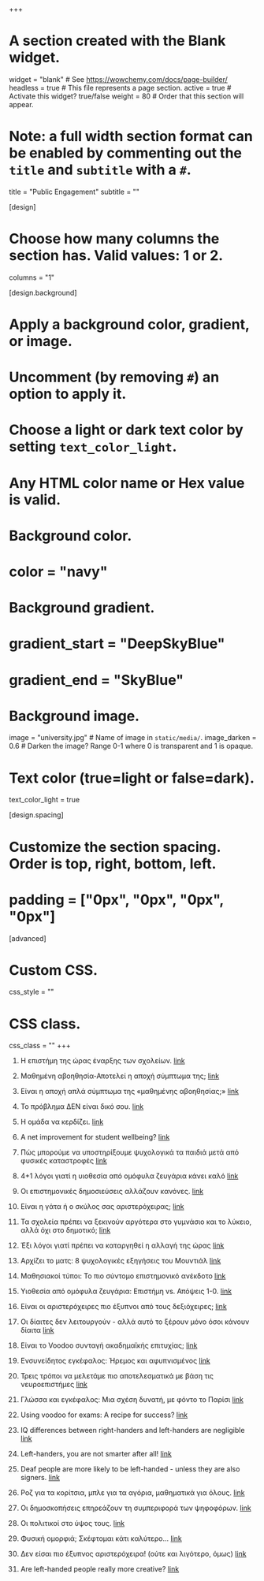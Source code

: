+++
# A section created with the Blank widget.
widget = "blank"  # See https://wowchemy.com/docs/page-builder/
headless = true  # This file represents a page section.
active = true  # Activate this widget? true/false
weight = 80  # Order that this section will appear.

# Note: a full width section format can be enabled by commenting out the `title` and `subtitle` with a `#`.
title = "Public Engagement"
subtitle = ""

[design]
  # Choose how many columns the section has. Valid values: 1 or 2.
  columns = "1"

[design.background]
  # Apply a background color, gradient, or image.
  #   Uncomment (by removing `#`) an option to apply it.
  #   Choose a light or dark text color by setting `text_color_light`.
  #   Any HTML color name or Hex value is valid.

  # Background color.
  # color = "navy"
  
  # Background gradient.
  # gradient_start = "DeepSkyBlue"
  # gradient_end = "SkyBlue"
  
  # Background image.
   image = "university.jpg"  # Name of image in `static/media/`.
   image_darken = 0.6  # Darken the image? Range 0-1 where 0 is transparent and 1 is opaque.

  # Text color (true=light or false=dark).
   text_color_light = true

[design.spacing]
  # Customize the section spacing. Order is top, right, bottom, left.
  # padding = ["0px", "0px", "0px", "0px"]

[advanced]
 # Custom CSS. 
 css_style = ""
 
 # CSS class.
 css_class = ""
+++

1.  Η επιστήμη της ώρας έναρξης των σχολείων. [link](https://www.tanea.gr/print/2018/09/21/opinions/i-epistimi-tis-oras-enarksis-ton-sxoleion/)

2.  Μαθημένη αβοηθησία-Αποτελεί η αποχή σύμπτωμα της; [link](http://booksjournal.gr/component/k2/item/1715-%CF%84%CE%B5%CF%8D%CF%87%CE%BF%CF%82-62)

3.  Είναι η αποχή απλά σύμπτωμα της «μαθημένης αβοηθησίας;» [link](https://www.protagon.gr/apopseis/editorial/apoxi-einai-apla-sybtwma-tis-mathimenis-avoithisias-43142000000)

4.  Το πρόβλημα ΔΕΝ είναι δικό σου. [link](https://www.protagon.gr/apopseis/ideas/to-provlima-den-einai-diko-sou-28275000000#!)

5.  Η ομάδα να κερδίζει. [link](https://www.protagon.gr/apopseis/ideas/i-omada-na-kerdizei-26635000000#!)

6.  A net improvement for student wellbeing? [link](https://www.patapiatzotzoli.com/wp-content/uploads/2016/04/A-net-improvement-for-student-wellbeing-2.pdf)

7.  Πώς μπορούμε να υποστηρίξουμε ψυχολογικά τα παιδιά μετά από φυσικές καταστροφές [link](https://www.athensvoice.gr/life/health/463221_pos-mporoyme-na-ypostirixoyme-psyhologika-ta-paidia-meta-apo-fysikes-katastrofes)

8.   4+1 λόγοι γιατί η υιοθεσία από ομόφυλα ζευγάρια κάνει καλό [link](https://www.athensvoice.gr/politics/436283_4-1-logoi-poy-i-yiothesia-apo-omofyla-zeygaria-kanei-kalo)

9.  Οι επιστημονικές δημοσιεύσεις αλλάζουν κανόνες. [link](https://www.athensvoice.gr/world/434339_oi-epistimonikes-dimosieyseis-allazoyn-kanones)

10. Είναι η γάτα ή ο σκύλος σας αριστερόχειρας; [link](https://a8inea.com/ine-i-gata-i-o-skylos-sas-aristerochiras/)

11. Τα σχολεία πρέπει να ξεκινούν αργότερα στο γυμνάσιο και το λύκειο, αλλά όχι στο δημοτικό; [link](https://a8inea.com/ta-scholia-prepi-na-xekinoun-argotera-sto-gymnasio-ke-to-lykio-alla-ochi-sto-dimotiko/)

12. Έξι λόγοι γιατί πρέπει να καταργηθεί η αλλαγή της ώρας [link](https://a8inea.com/6-logi-giati-prepi-na-katargithi-i-allagi-tis-oras/)

13. Αρχίζει το ματς: 8 ψυχολογικές εξηγήσεις του Μουντιάλ [link](https://a8inea.com/archizi-to-mats-8-psychologikes-exigisis-tou-mountial/)

14. Μαθησιακοί τύποι: Το πιο σύντομο επιστημονικό ανέκδοτο [link](https://a8inea.com/mathisiaki-typi-to-pio-syntomo-epistimoniko-anekdoto/)

15. Υιοθεσία από ομόφυλα ζευγάρια: Επιστήμη vs. Απόψεις 1-0. [link](https://a8inea.com/yiothesia-apo-omofyla-zevgaria/)

16. Είναι οι αριστερόχειρες πιο έξυπνοι από τους δεξιόχειρες; [link](https://a8inea.com/mythos-i-diafores-noimosynis-anamesa-se-dexiochires-aristerochires/)

17. Οι δίαιτες δεν λειτουργούν - αλλά αυτό το ξέρουν μόνο όσοι κάνουν δίαιτα [link](https://a8inea.com/i-dietes-den-litourgoun-alla-afto-to-xeroun-mono-osi-kanoun-dieta/)

18. Είναι το Voodoo συνταγή ακαδημαϊκής επιτυχίας;  [link](https://a8inea.com/ine-to-voodoo-syntagi-akadimaikis-epitychias/)

19. Ενσυνείδητος εγκέφαλος: Ήρεμος και αφυπνισμένος [link](https://a8inea.com/ensyniditos-egkefalos-iremos-afypnismenos/)

20. Τρεις τρόποι να μελετάμε πιο αποτελεσματικά με βάση τις νευροεπιστήμες [link](https://a8inea.com/3-tropi-na-meletame-pio-apotelesmatika-me-vasi-tis-nevroepistimes/)

21. Γλώσσα και εγκέφαλος: Μια σχέση δυνατή, με φόντο το Παρίσι [link](https://a8inea.com/glossa-egkefalos-mia-schesi-dynati-me-fonto-to-parisi/)

22. Using voodoo for exams: A recipe for success? [link](https://issuu.com/thelookingglass/docs/thelookingglassiss2)

23. IQ differences between right-handers and left-handers are negligible [link](https://atlasofscience.org/iq-differences-between-right-handers-and-left-handers-are-negligible/)

24. Left-handers, you are not smarter after all! [link](https://atlasofscience.org/left-handers-you-are/)

25. Deaf people are more likely to be left-handed - unless they are also signers. [link](https://atlasofscience.org/deaf-people-are-more-likely-to-be-left-handed-unless-they-are-also-signers/)

26. Ροζ για τα κορίτσια, μπλε για τα αγόρια, μαθηματικά για όλους. [link](https://www.athensvoice.gr/politics/361611_roz-gia-ta-koritsia-mple-gia-ta-agoria-mathimatika-gia-oloys)

27. Οι δημοσκοπήσεις επηρεάζουν τη συμπεριφορά των ψηφοφόρων. [link](https://www.athensvoice.gr/politics/108595_oi-dimoskopiseis-epireazoyn-ti-symperifora-ton-psifoforon)

28. Οι πολιτικοί στο ύψος τους. [link](https://www.protagon.gr/themata/technology-science/oi-politikoi-sto-ypsos-tous-43003000000)

29. Φυσική ομορφιά; Σκέφτομαι κάτι καλύτερο... [link](https://www.protagon.gr/apopseis/ideas/fysiki-omorfia-skeftomai-kati-kalytero-40340000000)

30. Δεν είσαι πιο έξυπνος αριστερόχειρα! (ούτε και λιγότερο, όμως) [link](https://scinews.eu/ta-nea-tis-epistimis/710-den-eisai-pio-eksypnos-aristeroxeira-oyte-kai-ligotero-omos)

31. Are left-handed people really more creative? [link](https://lighthouse.mq.edu.au/article/please-explain/april-2019/are-left-handed-people-really-more-creative)

